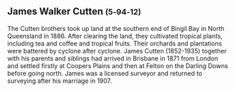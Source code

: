 ## James Walker Cutten <small>(5‑94‑12)</small>

The Cutten brothers took up land at the southern end of Bingil Bay in North Queensland in 1886. After clearing the land, they cultivated tropical plants, including tea and coffee and tropical fruits. Their orchards and plantations were battered by cyclone after cyclone. James Cutten (1852-1935) together with his parents and siblings had arrived in Brisbane in 1871 from London and settled firstly at Coopers Plains and then at Felton on the Darling Downs before going north. James was a licensed surveyor and returned to surveying after his marriage in 1907.  
